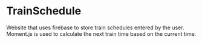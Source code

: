 # TrainSchedule

Website that uses firebase to store train schedules entered by the user. Moment.js is used to calculate the next train time based on the current time.
